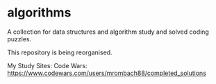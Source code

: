 # algorithms

A collection for data structures and algorithm study and solved coding puzzles.

This repository is being reorganised.

My Study Sites: Code Wars:
https://www.codewars.com/users/mrombach88/completed_solutions
